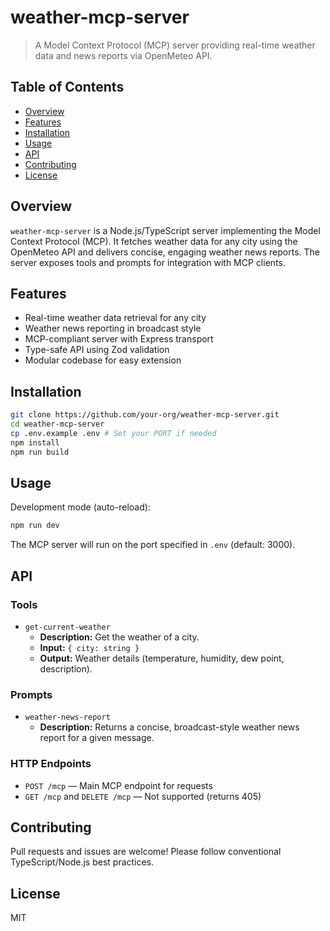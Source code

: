 # weather-mcp-server

> A Model Context Protocol (MCP) server providing real-time weather data and news reports via OpenMeteo API.

## Table of Contents

- [Overview](#overview)
- [Features](#features)
- [Installation](#installation)
- [Usage](#usage)
- [API](#api)
- [Contributing](#contributing)
- [License](#license)

## Overview

`weather-mcp-server` is a Node.js/TypeScript server implementing the Model Context Protocol (MCP). It fetches weather data for any city using the OpenMeteo API and delivers concise, engaging weather news reports. The server exposes tools and prompts for integration with MCP clients.

## Features

- Real-time weather data retrieval for any city
- Weather news reporting in broadcast style
- MCP-compliant server with Express transport
- Type-safe API using Zod validation
- Modular codebase for easy extension

## Installation

```bash
git clone https://github.com/your-org/weather-mcp-server.git
cd weather-mcp-server
cp .env.example .env # Set your PORT if needed
npm install
npm run build
```

## Usage
Development mode (auto-reload):

```bash
npm run dev
```

The MCP server will run on the port specified in `.env` (default: 3000).

## API

### Tools

- `get-current-weather`
	- **Description:** Get the weather of a city.
	- **Input:** `{ city: string }`
	- **Output:** Weather details (temperature, humidity, dew point, description).

### Prompts

- `weather-news-report`
	- **Description:** Returns a concise, broadcast-style weather news report for a given message.

### HTTP Endpoints

- `POST /mcp` — Main MCP endpoint for requests
- `GET /mcp` and `DELETE /mcp` — Not supported (returns 405)

## Contributing

Pull requests and issues are welcome! Please follow conventional TypeScript/Node.js best practices.

## License

MIT
